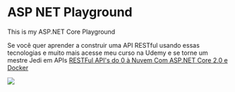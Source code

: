 # ASP NET Playground

This is my ASP.NET Core Playground

Se você quer aprender a construir uma API RESTful usando essas tecnologias e muito mais acesse meu curso na Udemy e se torne um mestre Jedi em APIs [RESTFul API's do 0 à Nuvem Com ASP.NET Core 2.0 e Docker](https://www.udemy.com/restful-apis-do-0-a-nuvem-com-aspnet-core-e-docker/?couponCode=GTHB_REPOS_SALE2019)

[<img src="https://github.com/leandrocgsi/RestWithASP-NETUdemy/blob/master/Images/banner_blog_udemy_course_aspnetcore.jpg?raw=true">](https://www.udemy.com/restful-apis-do-0-a-nuvem-com-aspnet-core-e-docker/?couponCode=GTHB_REPOS_SALE2019)
